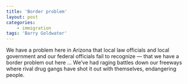 ```yaml
---
title: 'Border problem'
layout: post
categories:
    - immigration
tags: 'Barry Goldwater'
---
```


We have a problem here in Arizona that local law officials and local government and our federal officials fail to recognize — that we have a border problem out here … We’ve had raging battles down our freeways where rival drug gangs have shot it out with themselves, endangering people.